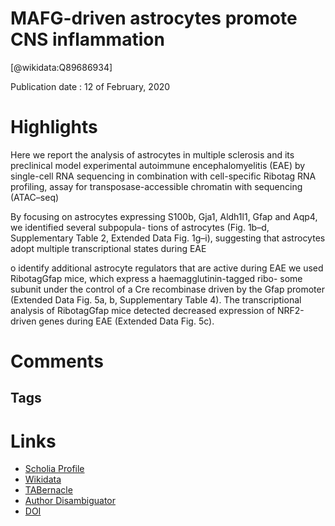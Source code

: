 
MAFG-driven astrocytes promote CNS inflammation
===============================================
  
  [@wikidata:Q89686934]  
  
Publication date : 12 of February, 2020  

# Highlights
Here we report the analysis of astrocytes in multiple 
sclerosis and its preclinical model experimental autoimmune encephalomyelitis (EAE) 
by single-cell RNA sequencing in combination with cell-specific Ribotag RNA profiling, 
assay for transposase-accessible chromatin with sequencing (ATAC–seq)

By focusing on astrocytes expressing S100b, Gja1, Aldh1l1, Gfap and Aqp4, we identified several subpopula-
tions of astrocytes (Fig. 1b–d, Supplementary Table 2, Extended Data 
Fig. 1g–i), suggesting that astrocytes adopt multiple transcriptional 
states during EAE


o identify additional astrocyte regulators that are active during EAE 
we used RibotagGfap mice, which express a haemagglutinin-tagged ribo-
some subunit under the control of a Cre recombinase driven by the 
Gfap promoter (Extended Data Fig. 5a, b, Supplementary Table 4). 
The transcriptional analysis of RibotagGfap mice detected decreased 
expression of NRF2-driven genes during EAE (Extended Data Fig. 5c).


# Comments

## Tags

# Links
  
 * [Scholia Profile](https://scholia.toolforge.org/work/Q89686934)  
 * [Wikidata](https://www.wikidata.org/wiki/Q89686934)  
 * [TABernacle](https://tabernacle.toolforge.org/?#/tab/manual/Q89686934/P921%3BP4510)  
 * [Author Disambiguator](https://author-disambiguator.toolforge.org/work_item_oauth.php?id=Q89686934&batch_id=&match=1&author_list_id=&doit=Get+author+links+for+work)  
 * [DOI](https://doi.org/10.1038/S41586-020-1999-0)  
